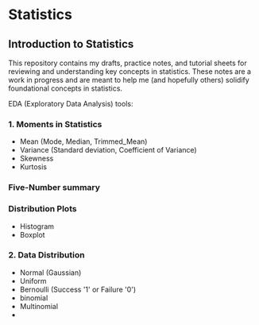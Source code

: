 # Statistics

## Introduction to Statistics 
This repository contains my drafts, practice notes, and tutorial sheets for reviewing and understanding key concepts in statistics. These notes are a work in progress and are meant to help me (and hopefully others) solidify foundational concepts in statistics.

EDA (Exploratory Data Analysis) tools:

### 1. Moments in Statistics
  - Mean (Mode, Median, Trimmed_Mean)
  - Variance (Standard deviation, Coefficient of Variance)
  - Skewness
  - Kurtosis
    
### Five-Number summary

### Distribution Plots
  - Histogram
  - Boxplot
    
### 2. Data Distribution
  - Normal (Gaussian)
  - Uniform
  - Bernoulli (Success '1' or Failure '0')
  - binomial
  - Multinomial
  - 
